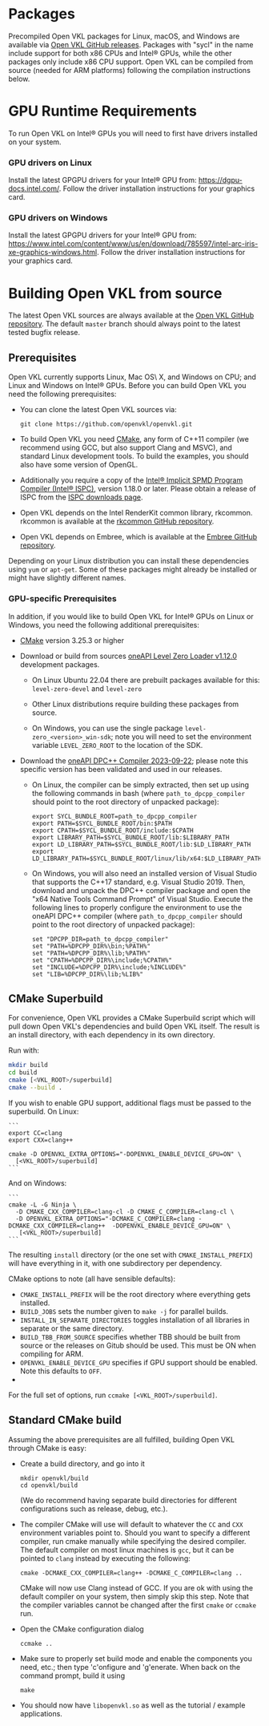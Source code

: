 Packages
========

Precompiled Open VKL packages for Linux, macOS, and Windows are available via
[Open VKL GitHub releases](https://github.com/openvkl/openvkl/releases).
Packages with "sycl" in the name include support for both x86 CPUs and Intel®
GPUs, while the other packages only include x86 CPU support. Open VKL can be
compiled from source (needed for ARM platforms) following the compilation
instructions below.

GPU Runtime Requirements
========================

To run Open VKL on Intel® GPUs you will need to first have drivers installed on
your system.

### GPU drivers on Linux

Install the latest GPGPU drivers for your Intel® GPU from:
https://dgpu-docs.intel.com/. Follow the driver installation instructions for
your graphics card.

### GPU drivers on Windows

Install the latest GPGPU drivers for your Intel® GPU from:
https://www.intel.com/content/www/us/en/download/785597/intel-arc-iris-xe-graphics-windows.html.
Follow the driver installation instructions for your graphics card.

Building Open VKL from source
=============================

The latest Open VKL sources are always available at the [Open VKL GitHub
repository](http://github.com/OpenVKL/openvkl). The default `master` branch
should always point to the latest tested bugfix release.

Prerequisites
-------------

Open VKL currently supports Linux, Mac OS\ X, and Windows on CPU; and Linux and
Windows on Intel® GPUs. Before you can build Open VKL you need the following
prerequisites:

-   You can clone the latest Open VKL sources via:

        git clone https://github.com/openvkl/openvkl.git

-   To build Open VKL you need [CMake](http://www.cmake.org), any form of C++11
    compiler (we recommend using GCC, but also support Clang and MSVC), and
    standard Linux development tools. To build the examples, you should also
    have some version of OpenGL.

-   Additionally you require a copy of the [Intel® Implicit SPMD Program
    Compiler (Intel® ISPC)](http://ispc.github.io), version 1.18.0 or later.
    Please obtain a release of ISPC from the [ISPC downloads
    page](https://ispc.github.io/downloads.html).

-   Open VKL depends on the Intel RenderKit common library, rkcommon. rkcommon
    is available at the [rkcommon GitHub
    repository](https://github.com/ospray/rkcommon).

-   Open VKL depends on Embree, which is available at the [Embree GitHub
    repository](https://github.com/embree/embree).

Depending on your Linux distribution you can install these dependencies using
`yum` or `apt-get`. Some of these packages might already be installed or might
have slightly different names.

### GPU-specific Prerequisites

In addition, if you would like to build Open VKL for Intel® GPUs on Linux or
Windows, you need the following additional prerequisites:

-   [CMake](http://www.cmake.org) version 3.25.3 or higher

-   Download or build from sources [oneAPI Level Zero Loader
    v1.12.0](https://github.com/oneapi-src/level-zero/releases/tag/v1.12.0)
    development packages.

    -   On Linux Ubuntu 22.04 there are prebuilt packages available for this:
`level-zero-devel` and `level-zero`

    -   Other Linux distributions require building these packages from source.

    -   On Windows, you can use the single package
        `level-zero_<version>_win-sdk`; note you will need to set the
        environment variable `LEVEL_ZERO_ROOT` to the location of the SDK.

-   Download the [oneAPI DPC++ Compiler
    2023-09-22](https://github.com/intel/llvm/releases/tag/nightly-2023-09-22);
    please note this specific version has been validated and used in our
    releases.

    -   On Linux, the compiler can be simply extracted, then set up using the
        following commands in bash (where `path_to_dpcpp_compiler` should point
        to the root directory of unpacked package):

        ```
        export SYCL_BUNDLE_ROOT=path_to_dpcpp_compiler
        export PATH=$SYCL_BUNDLE_ROOT/bin:$PATH
        export CPATH=$SYCL_BUNDLE_ROOT/include:$CPATH
        export LIBRARY_PATH=$SYCL_BUNDLE_ROOT/lib:$LIBRARY_PATH
        export LD_LIBRARY_PATH=$SYCL_BUNDLE_ROOT/lib:$LD_LIBRARY_PATH
        export LD_LIBRARY_PATH=$SYCL_BUNDLE_ROOT/linux/lib/x64:$LD_LIBRARY_PATH
        ```

    -   On Windows, you will also need an installed version of Visual Studio
        that supports the C++17 standard, e.g. Visual Studio 2019. Then,
        download and unpack the DPC++ compiler package and open the "x64 Native
        Tools Command Prompt" of Visual Studio. Execute the following lines to
        properly configure the environment to use the oneAPI DPC++ compiler
        (where `path_to_dpcpp_compiler` should point to the root directory of
        unpacked package):

        ```
        set "DPCPP_DIR=path_to_dpcpp_compiler"
        set "PATH=%DPCPP_DIR%\bin;%PATH%"
        set "PATH=%DPCPP_DIR%\lib;%PATH%"
        set "CPATH=%DPCPP_DIR%\include;%CPATH%"
        set "INCLUDE=%DPCPP_DIR%\include;%INCLUDE%"
        set "LIB=%DPCPP_DIR%\lib;%LIB%"
        ```

CMake Superbuild
----------------

For convenience, Open VKL provides a CMake Superbuild script which will pull
down Open VKL's dependencies and build Open VKL itself. The result is an install
directory, with each dependency in its own directory.

Run with:

```bash
mkdir build
cd build
cmake [<VKL_ROOT>/superbuild]
cmake --build .
```

If you wish to enable GPU support, additional flags must be passed to the
superbuild. On Linux:

    ```
    export CC=clang
    export CXX=clang++

    cmake -D OPENVKL_EXTRA_OPTIONS="-DOPENVKL_ENABLE_DEVICE_GPU=ON" \
      [<VKL_ROOT>/superbuild]
    ```

And on Windows:

    ```
    cmake -L -G Ninja \
      -D CMAKE_CXX_COMPILER=clang-cl -D CMAKE_C_COMPILER=clang-cl \
      -D OPENVKL_EXTRA_OPTIONS="-DCMAKE_C_COMPILER=clang -DCMAKE_CXX_COMPILER=clang++  -DOPENVKL_ENABLE_DEVICE_GPU=ON" \
       [<VKL_ROOT>/superbuild]
    ```

The resulting `install` directory (or the one set with `CMAKE_INSTALL_PREFIX`)
will have everything in it, with one subdirectory per dependency.

CMake options to note (all have sensible defaults):

- `CMAKE_INSTALL_PREFIX` will be the root directory where everything gets
  installed.
- `BUILD_JOBS` sets the number given to `make -j` for parallel builds.
- `INSTALL_IN_SEPARATE_DIRECTORIES` toggles installation of all libraries in
  separate or the same directory.
- `BUILD_TBB_FROM_SOURCE` specifies whether TBB should be built from source or
   the releases on Gitub should be used. This must be ON when compiling for ARM.
- `OPENVKL_ENABLE_DEVICE_GPU` specifies if GPU support should be enabled. Note
  this defaults to `OFF`.
-
For the full set of options, run `ccmake [<VKL_ROOT>/superbuild]`.

Standard CMake build
--------------------

Assuming the above prerequisites are all fulfilled, building Open VKL through
CMake is easy:

-   Create a build directory, and go into it

        mkdir openvkl/build
        cd openvkl/build

    (We do recommend having separate build directories for different
    configurations such as release, debug, etc.).

-   The compiler CMake will use will default to whatever the `CC` and `CXX`
    environment variables point to. Should you want to specify a different
    compiler, run cmake manually while specifying the desired compiler. The
    default compiler on most linux machines is `gcc`, but it can be pointed to
    `clang` instead by executing the following:

        cmake -DCMAKE_CXX_COMPILER=clang++ -DCMAKE_C_COMPILER=clang ..

    CMake will now use Clang instead of GCC. If you are ok with using the
    default compiler on your system, then simply skip this step. Note that the
    compiler variables cannot be changed after the first `cmake` or `ccmake`
    run.

-   Open the CMake configuration dialog

        ccmake ..

-   Make sure to properly set build mode and enable the components you need,
    etc.; then type 'c'onfigure and 'g'enerate. When back on the command prompt,
    build it using

        make

-   You should now have `libopenvkl.so` as well as the tutorial / example
    applications.
